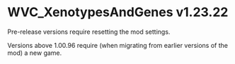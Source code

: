 # WVC_XenotypesAndGenes v1.23.22
 
Pre-release versions require resetting the mod settings.

Versions above 1.00.96 require (when migrating from earlier versions of the mod) a new game.